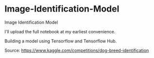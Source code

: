 # Image-Identification-Model
Image Identification Model

I'll upload the full notebook at my earliest convenience. 

Building a model using Tensorflow and Tensorflow Hub.

 Source: https://www.kaggle.com/competitions/dog-breed-identification
